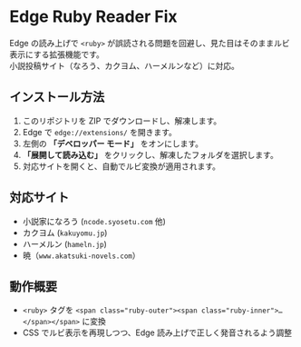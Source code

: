 # Edge Ruby Reader Fix

Edge の読み上げで `<ruby>` が誤読される問題を回避し、見た目はそのままルビ表示にする拡張機能です。  
小説投稿サイト（なろう、カクヨム、ハーメルンなど）に対応。

## インストール方法

1. このリポジトリを ZIP でダウンロードし、解凍します。
2. Edge で `edge://extensions/` を開きます。
3. 左側の **「デベロッパー モード」** をオンにします。
4. **「展開して読み込む」** をクリックし、解凍したフォルダを選択します。
5. 対応サイトを開くと、自動でルビ変換が適用されます。

## 対応サイト
- 小説家になろう (`ncode.syosetu.com` 他)
- カクヨム (`kakuyomu.jp`)
- ハーメルン (`hameln.jp`)
- 暁（`www.akatsuki-novels.com`）

## 動作概要
- `<ruby>` タグを `<span class="ruby-outer"><span class="ruby-inner">…</span></span>` に変換
- CSS でルビ表示を再現しつつ、Edge 読み上げで正しく発音されるよう調整
